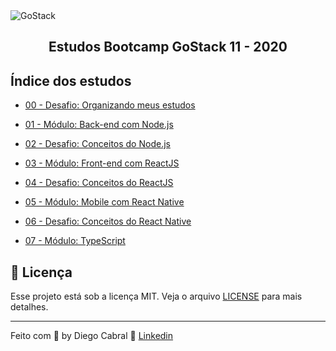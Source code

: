 <img alt="GoStack" src="https://storage.googleapis.com/golden-wind/bootcamp-gostack/header-desafios.png" />
<h2 align="center">
  Estudos Bootcamp GoStack 11 - 2020
</h2>

## Índice dos estudos

- [00 - Desafio: Organizando meus estudos](https://github.com/diegopgcabral/bootcamp11/tree/master/desafio-organizando-estudos)

- [01 - Módulo: Back-end com Node.js](https://github.com/diegopgcabral/bootcamp11/tree/master/conceitos-dev)

- [02 - Desafio: Conceitos do Node.js](https://github.com/diegopgcabral/bootcamp11/tree/master/desafio-conceitos-node)

- [03 - Módulo: Front-end com ReactJS](https://github.com/diegopgcabral/bootcamp11/tree/master/front-end-reactjs)

- [04 - Desafio: Conceitos do ReactJS](https://github.com/diegopgcabral/bootcamp11/tree/master/desafio-conceitos-reactjs)

- [05 - Módulo: Mobile com React Native](https://github.com/diegopgcabral/bootcamp11/tree/master/mobile_react_native)

- [06 - Desafio: Conceitos do React Native](https://github.com/diegopgcabral/bootcamp11/tree/master/desafio-conceitos-react-native)

- [07 - Módulo: TypeScript](https://github.com/diegopgcabral/bootcamp11/tree/master/conceitos-typescript)

## :memo: Licença

Esse projeto está sob a licença MIT. Veja o arquivo [LICENSE](LICENSE.md) para mais detalhes.

---

Feito com 💜 by Diego Cabral :wave: [Linkedin](https://www.linkedin.com/in/diego-pg-cabral/)